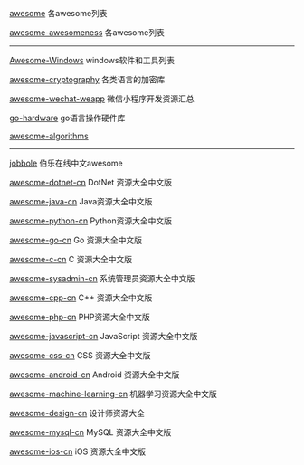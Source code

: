 [awesome](https://github.com/sindresorhus/awesome) 各awesome列表

[awesome-awesomeness](https://github.com/bayandin/awesome-awesomeness) 各awesome列表

------



[Awesome-Windows](https://github.com/Awesome-Windows/Awesome) windows软件和工具列表

[awesome-cryptography](https://github.com/sobolevn/awesome-cryptography) 各类语言的加密库

[awesome-wechat-weapp](https://github.com/justjavac/awesome-wechat-weapp) 微信小程序开发资源汇总

[go-hardware](https://github.com/rakyll/go-hardware) go语言操作硬件库

[awesome-algorithms](https://github.com/tayllan/awesome-algorithms) 





------

[jobbole](https://github.com/jobbole) 伯乐在线中文awesome

[awesome-dotnet-cn](https://github.com/jobbole/awesome-dotnet-cn) DotNet 资源大全中文版

[awesome-java-cn](https://github.com/jobbole/awesome-java-cn) Java资源大全中文版

[awesome-python-cn](https://github.com/jobbole/awesome-python-cn) Python资源大全中文版

[awesome-go-cn](https://github.com/jobbole/awesome-go-cn) Go 资源大全中文版

[awesome-c-cn](https://github.com/jobbole/awesome-c-cn) C 资源大全中文版

[awesome-sysadmin-cn](https://github.com/jobbole/awesome-sysadmin-cn) 系统管理员资源大全中文版

[awesome-cpp-cn](https://github.com/jobbole/awesome-cpp-cn) C++ 资源大全中文版

[awesome-php-cn](https://github.com/jobbole/awesome-php-cn) PHP资源大全中文版

[awesome-javascript-cn](https://github.com/jobbole/awesome-javascript-cn) JavaScript 资源大全中文版

[awesome-css-cn](https://github.com/jobbole/awesome-css-cn) CSS 资源大全中文版

[awesome-android-cn](https://github.com/jobbole/awesome-android-cn) Android 资源大全中文版

[awesome-machine-learning-cn](https://github.com/jobbole/awesome-machine-learning-cn) 机器学习资源大全中文版

[awesome-design-cn](https://github.com/jobbole/awesome-design-cn) 设计师资源大全

[awesome-mysql-cn](https://github.com/jobbole/awesome-mysql-cn) MySQL 资源大全中文版

[awesome-ios-cn](https://github.com/jobbole/awesome-ios-cn) iOS 资源大全中文版